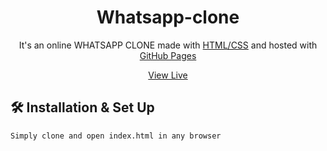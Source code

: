<h1 align="center">
  Whatsapp-clone
</h1>
<p align="center">
  It's an online WHATSAPP CLONE made with <a href="https://www.geeksforgeeks.org/web-technology/html-css/" target="_blank">HTML/CSS</a> and hosted with <a href="https://www.github.com/" target="_blank">GitHub Pages</a>
</p>
<p align="center">
  <a href="https://asim1909.github.io/Whatsapp-clone/" target="_blank">View Live</a>
</p>




## 🛠 Installation & Set Up

```
Simply clone and open index.html in any browser
```
